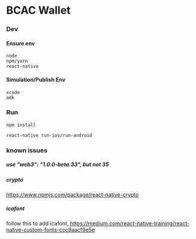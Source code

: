 # BCAC Wallet

### Dev

#### Ensure env
```
node
npm/yarn
react-native
```

#### Simulation/Publish Env
```
xcode
adk
```

### Run

```
npm install

react-native run-ios/run-android
```

### known issues
##### use "web3": "1.0.0-beta.33", but not 35
##### crypto 
https://www.npmjs.com/package/react-native-crypto
##### icafont
follow this to add icafont,
https://medium.com/react-native-training/react-native-custom-fonts-ccc9aacf9e5e